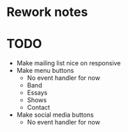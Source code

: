 # Rework notes

# TODO
* Make mailing list nice on responsive
* Make menu buttons
    * No event handler for now
    * Band
    * Essays
    * Shows
    * Contact
* Make social media buttons
    * No event handler for now